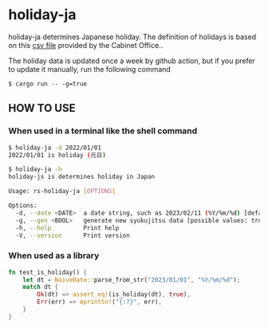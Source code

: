 # holiday-ja

holiday-ja determines Japanese holiday.
The definition of holidays is based on this [csv file](https://www8.cao.go.jp/chosei/shukujitsu/syukujitsu.csv) provided by the Cabinet Office..

The holiday data is updated once a week by github action, but if you prefer to update it manually, run the following command

```
$ cargo run -- -g=true
```

## HOW TO USE

### When used in a terminal like the shell command

```sh
$ holiday-ja -d 2022/01/01
2022/01/01 is holiday (元日)

$ holiday-ja -h
holiday-js is determines holiday in Japan

Usage: rs-holiday-ja [OPTIONS]

Options:
  -d, --date <DATE>  a date string, such as 2023/02/11 (%Y/%m/%d) [default: ]
  -g, --gen <BOOL>   generate new syukujitsu data [possible values: true, false]
  -h, --help         Print help
  -V, --version      Print version
```

### When used as a library

```rs
fn test_is_holiday() {
    let dt = NaiveDate::parse_from_str("2023/01/01", "%Y/%m/%d");
    match dt {
        Ok(dt) => assert_eq!(is_holiday(dt), true),
        Err(err) => eprintln!("{:?}", err),
    }
}
```
